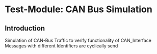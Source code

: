 # Test-Module: CAN Bus Simulation

## Introduction

Simulation of CAN-Bus Traffic to verify functionality of CAN_Interface
Messages with different Identifiers are cyclically send


